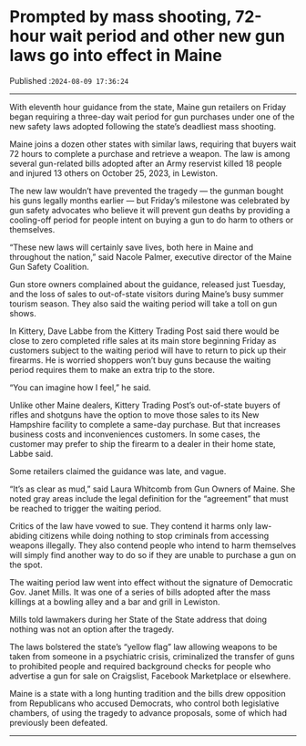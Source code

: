 # Prompted by mass shooting, 72-hour wait period and other new gun laws go into effect in Maine

Published :`2024-08-09 17:36:24`

---

With eleventh hour guidance from the state, Maine gun retailers on Friday began requiring a three-day wait period for gun purchases under one of the new safety laws adopted following the state’s deadliest mass shooting.

Maine joins a dozen other states with similar laws, requiring that buyers wait 72 hours to complete a purchase and retrieve a weapon. The law is among several gun-related bills adopted after an Army reservist killed 18 people and injured 13 others on October 25, 2023, in Lewiston.

The new law wouldn’t have prevented the tragedy — the gunman bought his guns legally months earlier — but Friday’s milestone was celebrated by gun safety advocates who believe it will prevent gun deaths by providing a cooling-off period for people intent on buying a gun to do harm to others or themselves.

“These new laws will certainly save lives, both here in Maine and throughout the nation,” said Nacole Palmer, executive director of the Maine Gun Safety Coalition.

Gun store owners complained about the guidance, released just Tuesday, and the loss of sales to out-of-state visitors during Maine’s busy summer tourism season. They also said the waiting period will take a toll on gun shows.

In Kittery, Dave Labbe from the Kittery Trading Post said there would be close to zero completed rifle sales at its main store beginning Friday as customers subject to the waiting period will have to return to pick up their firearms. He is worried shoppers won’t buy guns because the waiting period requires them to make an extra trip to the store.

“You can imagine how I feel,” he said.

Unlike other Maine dealers, Kittery Trading Post’s out-of-state buyers of rifles and shotguns have the option to move those sales to its New Hampshire facility to complete a same-day purchase. But that increases business costs and inconveniences customers. In some cases, the customer may prefer to ship the firearm to a dealer in their home state, Labbe said.

Some retailers claimed the guidance was late, and vague.

“It’s as clear as mud,” said Laura Whitcomb from Gun Owners of Maine. She noted gray areas include the legal definition for the “agreement” that must be reached to trigger the waiting period.

Critics of the law have vowed to sue. They contend it harms only law-abiding citizens while doing nothing to stop criminals from accessing weapons illegally. They also contend people who intend to harm themselves will simply find another way to do so if they are unable to purchase a gun on the spot.

The waiting period law went into effect without the signature of Democratic Gov. Janet Mills. It was one of a series of bills adopted after the mass killings at a bowling alley and a bar and grill in Lewiston.

Mills told lawmakers during her State of the State address that doing nothing was not an option after the tragedy.

The laws bolstered the state’s “yellow flag” law allowing weapons to be taken from someone in a psychiatric crisis, criminalized the transfer of guns to prohibited people and required background checks for people who advertise a gun for sale on Craigslist, Facebook Marketplace or elsewhere.

Maine is a state with a long hunting tradition and the bills drew opposition from Republicans who accused Democrats, who control both legislative chambers, of using the tragedy to advance proposals, some of which had previously been defeated.

---

